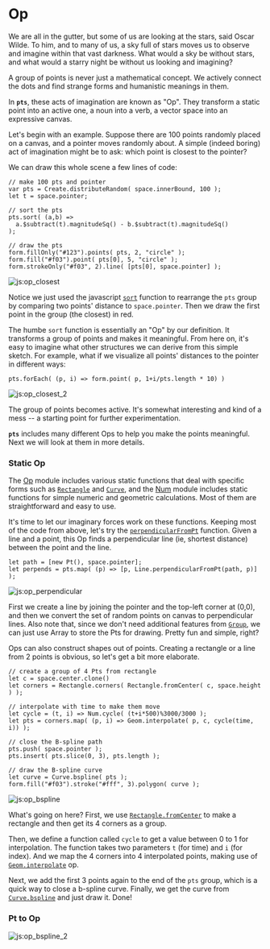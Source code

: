 # Op

We are all in the gutter, but some of us are looking at the stars, said Oscar Wilde. To him, and to many of us, a sky full of stars moves us to observe and imagine within that vast darkness. What would a sky be without stars, and what would a starry night be without us looking and imagining?

A group of points is never just a mathematical concept. We actively connect the dots and find strange forms and humanistic meanings in them. 

In **`pts`**, these acts of imagination are known as "Op". They transform a static point into an active one, a noun into a verb, a vector space into an expressive canvas.

Let's begin with an example. Suppose there are 100 points randomly placed on a canvas, and a pointer moves randomly about. A simple (indeed boring) act of imagination might be to ask: which point is closest to the pointer?

We can draw this whole scene a few lines of code:
```
// make 100 pts and pointer
var pts = Create.distributeRandom( space.innerBound, 100 );
let t = space.pointer;

// sort the pts
pts.sort( (a,b) => 
  a.$subtract(t).magnitudeSq() - b.$subtract(t).magnitudeSq()
);

// draw the pts
form.fillOnly("#123").points( pts, 2, "circle" );
form.fill("#f03").point( pts[0], 5, "circle" );
form.strokeOnly("#f03", 2).line( [pts[0], space.pointer] );
```

![js:op_closest](./assets/bg.png)

Notice we just used the javascript [`sort`](https://developer.mozilla.org/en-US/docs/Web/JavaScript/Reference/Global_Objects/Array/sort) function to rearrange the `pts` group by comparing two points' distance to `space.pointer`. Then we draw the first point in the group (the closest) in red.

The humbe `sort` function is essentially an "Op" by our definition. It transforms a group of points and makes it meaningful. From here on, it's easy to imagine what other structures we can derive from this simple sketch. For example, what if we visualize all points' distances to the pointer in different ways:

```
pts.forEach( (p, i) => form.point( p, 1+i/pts.length * 10) )
```

![js:op_closest_2](./assets/bg.png)

The group of points becomes active. It's somewhat interesting and kind of a mess -- a starting point for further experimentation.

**`pts`** includes many different Ops to help you make the points meaningful. Next we will look at them in more details.

### Static Op
The [Op](../docs/modules/_op_.html) module includes various static functions that deal with specific forms such as [`Rectangle`](#op-rectangle) and [`Curve`](#op-curve), and the [Num](../docs/modules/_num_.html) module includes static functions for simple numeric and geometric calculations. Most of them are straightforward and easy to use.

It's time to let our imaginary forces work on these functions. Keeping most of the code from above, let's try the [`perpendicularFromPt`](#op-line) function. Given a line and a point, this Op finds a perpendicular line (ie, shortest distance) between the point and the line. 

```
let path = [new Pt(), space.pointer];    
let perpends = pts.map( (p) => [p, Line.perpendicularFromPt(path, p)] );
```

![js:op_perpendicular](./assets/bg.png)

First we create a line by joining the pointer and the top-left corner at (0,0), and then we convert the set of random points on canvas to perpendicular lines. Also note that, since we don't need additional features from [`Group`](#pt-group), we can just use Array to store the Pts for drawing. Pretty fun and simple, right? 

Ops can also construct shapes out of points. Creating a rectangle or a line from 2 points is obvious, so let's get a bit more elaborate. 

```
// create a group of 4 Pts from rectangle
let c = space.center.clone()
let corners = Rectangle.corners( Rectangle.fromCenter( c, space.height ) );

// interpolate with time to make them move
let cycle = (t, i) => Num.cycle( (t+i*500)%3000/3000 );
let pts = corners.map( (p, i) => Geom.interpolate( p, c, cycle(time, i)) );

// close the B-spline path
pts.push( space.pointer );
pts.insert( pts.slice(0, 3), pts.length );

// draw the B-spline curve
let curve = Curve.bspline( pts );
form.fill("#f03").stroke("#fff", 3).polygon( curve );
```

![js:op_bspline](./assets/bg.png)

What's going on here? First, we use [`Rectangle.fromCenter`](#op-rectangle) to make a rectangle and then get its 4 corners as a group. 

Then, we define a function called `cycle` to get a value between 0 to 1 for interpolation. The function takes two parameters `t` (for time) and `i` (for index). And we map the 4 corners into 4 interpolated points, making use of [`Geom.interpolate`](#num-geom) op. 

Next, we add the first 3 points again to the end of the `pts` group, which is a quick way to close a b-spline curve. Finally, we get the curve from [`Curve.bspline`](#op-curve) and just draw it. Done!

### Pt to Op
![js:op_bspline_2](./assets/bg.png)